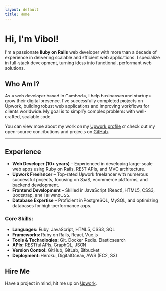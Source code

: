```yaml
---
layout: default
title: Home
---
```


# Hi, I'm Vibol!

I'm a passionate **Ruby on Rails** web developer with more than a decade of experience in delivering scalable and efficient web applications. I specialize in full-stack development, turning ideas into functional, performant web solutions.

## Who Am I?
As a web developer based in Cambodia, I help businesses and startups grow their digital presence. I’ve successfully completed projects on Upwork, building robust web applications and improving workflows for clients worldwide. My goal is to simplify complex problems with well-crafted, scalable code.

You can view more about my work on my [Upwork profile](https://www.upwork.com/freelancers/~0177ae7f1e808b75ba) or check out my open-source contributions and projects on [GitHub](https://github.com/tvcam).

---

## Experience
- **Web Developer (10+ years)** – Experienced in developing large-scale web apps using Ruby on Rails, REST APIs, and MVC architecture.
- **Upwork Freelancer** – Top-rated Upwork freelancer with numerous successful projects, focusing on SaaS, ecommerce platforms, and backend development.
- **Frontend Development** – Skilled in JavaScript (React), HTML5, CSS3, Bootstrap, and TailwindCSS.
- **Database Expertise** – Proficient in PostgreSQL, MySQL, and optimizing databases for high-performance apps.

### Core Skills:
- **Languages:** Ruby, JavaScript, HTML5, CSS3, SQL
- **Frameworks:** Ruby on Rails, React, Vue.js
- **Tools & Technologies:** Git, Docker, Redis, Elasticsearch
- **APIs:** RESTful APIs, GraphQL, JSON
- **Version Control:** GitHub, GitLab, Bitbucket
- **Deployment:** Heroku, DigitalOcean, AWS (EC2, S3)

## Hire Me
Have a project in mind, hit me up on [Upwork](https://www.upwork.com/freelancers/~0177ae7f1e808b75ba).
